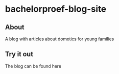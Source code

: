 # bachelorproef-blog-site

## About

A blog with articles about domotics for young families

## Try it out

The blog can be found here
